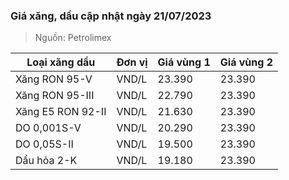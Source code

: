 
### Giá xăng, dầu cập nhật ngày 21/07/2023
> Nguồn: Petrolimex

| Loại xăng dầu     | Đơn vị | Giá vùng 1 | Giá vùng 2 |
|-------------------|--------|------------|------------|
| Xăng RON 95-V     | VND/L  |     23.390 |     23.390 |
| Xăng RON 95-III   | VND/L  |     22.790 |     23.390 |
| Xăng E5 RON 92-II | VND/L  |     21.630 |     23.390 |
| DO 0,001S-V       | VND/L  |     20.290 |     23.390 |
| DO 0,05S-II       | VND/L  |     19.500 |     23.390 |
| Dầu hỏa 2-K       | VND/L  |     19.180 |     23.390 |
